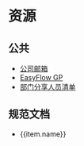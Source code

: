<script setup>
  const baseURL = location.origin;
  const fileList = [
    {
      name: '前端开发规范',
      link: baseURL + '/docs/digiwin/前端开发规范.docx'
    },
    {
      name: '后端开发规范',
      link: baseURL + '/docs/digiwin/后端开发规范.docx'
    },
    {
      name: '数据库设计规范',
      link: baseURL + '/docs/digiwin/数据库设计规范.pdf'
    }
  ];
  const onClick = (link) => {
    window.open(link);
  }
</script>

# 资源

## 公共

- [公司邮箱](https://dwm8.digiwin.com/coremail/)
- [EasyFlow GP](http://efgpcn.digiwin.com/NaNaWeb/GP//ForwardIndex?hdnMethod=findIndexForward)
- [部门分享人员清单](https://docs.qq.com/sheet/DVG9ZZkZpbFdaWWVT?tab=BB08J2)

## 规范文档

<ul>
  <li v-for="(item) of fileList" :key="item.link">
    <a @click="onClick(item.link)">{{item.name}}</a>
  </li>
</ul>

<style module>
  a {
    cursor: pointer;
  }
</style>

